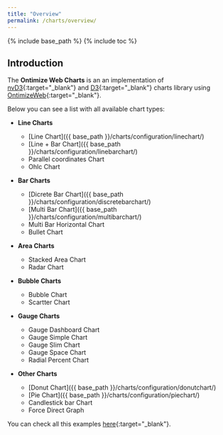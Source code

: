```yaml
---
title: "Overview"
permalink: /charts/overview/
---
```

{% include base_path %}
{% include toc %}

## Introduction

The **Ontimize Web Charts** is an an implementation of [nvD3](https://nvd3.org/){:target="_blank"} and [D3](https://d3js.org/){:target="_blank"} charts library using [OntimizeWeb](https://github.com/OntimizeWeb/ontimize-web-ngx){:target="_blank"}.

Below you can see a list with all available chart types:

* **Line Charts**
    * [Line Chart]({{ base_path }}/charts/configuration/linechart/)
    * [Line + Bar Chart]({{ base_path }}/charts/configuration/linebarchart/)
    * Parallel coordinates Chart
    * Ohlc Chart

* **Bar Charts**
    * [Dicrete Bar Chart]({{ base_path }}/charts/configuration/discretebarchart/)
    * [Multi Bar Chart]({{ base_path }}/charts/configuration/multibarchart/)
    * Multi Bar Horizontal Chart
    * Bullet Chart

* **Area Charts**
    * Stacked Area Chart
    * Radar Chart

* **Bubble Charts**
    * Bubble Chart
    * Scartter Chart

* **Gauge Charts**
    * Gauge Dashboard Chart
    * Gauge Simple Chart
    * Gauge Slim Chart
    * Gauge Space Chart
    * Radial Percent Chart

* **Other Charts**
    * [Donut Chart]({{ base_path }}/charts/configuration/donutchart/)
    * [Pie Chart]({{ base_path }}/charts/configuration/piechart/)
    * Candlestick bar Chart
    * Force Direct Graph


You can check all this examples [here](https://try.imatia.com/ontimizeweb/v8/charts/main/home){:target="_blank"}.